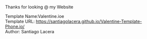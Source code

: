 Thanks for looking @ my Website

Template Name:Valentine.ioe<br>
Template URL: https://santiagolacera.github.io/Valentine-Template-Phone.io/<br>
Author: Santiago Lacera

